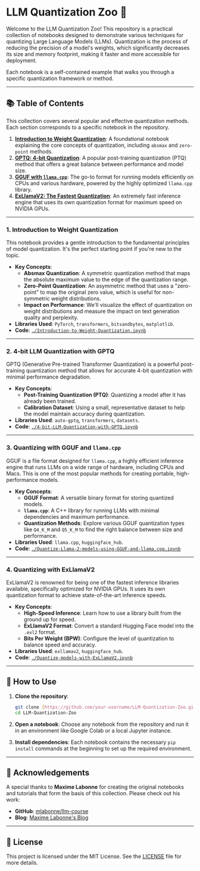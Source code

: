 # LLM Quantization Zoo 🐘

Welcome to the LLM Quantization Zoo! This repository is a practical collection of notebooks designed to demonstrate various techniques for quantizing Large Language Models (LLMs). Quantization is the process of reducing the precision of a model's weights, which significantly decreases its size and memory footprint, making it faster and more accessible for deployment.

Each notebook is a self-contained example that walks you through a specific quantization framework or method.

---

## 📚 Table of Contents

This collection covers several popular and effective quantization methods. Each section corresponds to a specific notebook in the repository.

1.  [**Introduction to Weight Quantization**](./Introduction-to-Weight-Quantization.ipynb): A foundational notebook explaining the core concepts of quantization, including `absmax` and `zero-point` methods.
2.  [**GPTQ: 4-bit Quantization**](./4-bit-LLM-Quantization-with-GPTQ.ipynb): A popular post-training quantization (PTQ) method that offers a great balance between performance and model size.
3.  [**GGUF with `llama.cpp`**](./Quantize-Llama-2-models-using-GGUF-and-llama.cpp.ipynb): The go-to format for running models efficiently on CPUs and various hardware, powered by the highly optimized `llama.cpp` library.
4.  [**ExLlamaV2: The Fastest Quantization**](./Quantize-models-with-ExLlamaV2.ipynb): An extremely fast inference engine that uses its own quantization format for maximum speed on NVIDIA GPUs.

---

### **1. Introduction to Weight Quantization**

This notebook provides a gentle introduction to the fundamental principles of model quantization. It's the perfect starting point if you're new to the topic.

-   **Key Concepts**:
    -   **Absmax Quantization**: A symmetric quantization method that maps the absolute maximum value to the edge of the quantization range.
    -   **Zero-Point Quantization**: An asymmetric method that uses a "zero-point" to map the original zero value, which is useful for non-symmetric weight distributions.
    -   **Impact on Performance**: We'll visualize the effect of quantization on weight distributions and measure the impact on text generation quality and perplexity.
-   **Libraries Used**: `PyTorch`, `transformers`, `bitsandbytes`, `matplotlib`.
-   **Code**: [`./Introduction-to-Weight-Quantization.ipynb`](./Introduction-to-Weight-Quantization.ipynb)



---

### **2. 4-bit LLM Quantization with GPTQ**

GPTQ (Generative Pre-trained Transformer Quantization) is a powerful post-training quantization method that allows for accurate 4-bit quantization with minimal performance degradation.

-   **Key Concepts**:
    -   **Post-Training Quantization (PTQ)**: Quantizing a model after it has already been trained.
    -   **Calibration Dataset**: Using a small, representative dataset to help the model maintain accuracy during quantization.
-   **Libraries Used**: `auto-gptq`, `transformers`, `datasets`.
-   **Code**: [`./4-bit-LLM-Quantization-with-GPTQ.ipynb`](./4-bit-LLM-Quantization-with-GPTQ.ipynb)

---

### **3. Quantizing with GGUF and `llama.cpp`**

GGUF is a file format designed for `llama.cpp`, a highly efficient inference engine that runs LLMs on a wide range of hardware, including CPUs and Macs. This is one of the most popular methods for creating portable, high-performance models.

-   **Key Concepts**:
    -   **GGUF Format**: A versatile binary format for storing quantized models.
    -   **`llama.cpp`**: A C++ library for running LLMs with minimal dependencies and maximum performance.
    -   **Quantization Methods**: Explore various GGUF quantization types like `Q4_K_M` and `Q5_K_M` to find the right balance between size and performance.
-   **Libraries Used**: `llama.cpp`, `huggingface_hub`.
-   **Code**: [`./Quantize-Llama-2-models-using-GGUF-and-llama.cpp.ipynb`](./Quantize-Llama-2-models-using-GGUF-and-llama.cpp.ipynb)

---

### **4. Quantizing with ExLlamaV2**

ExLlamaV2 is renowned for being one of the fastest inference libraries available, specifically optimized for NVIDIA GPUs. It uses its own quantization format to achieve state-of-the-art inference speeds.

-   **Key Concepts**:
    -   **High-Speed Inference**: Learn how to use a library built from the ground up for speed.
    -   **ExLlamaV2 Format**: Convert a standard Hugging Face model into the `.exl2` format.
    -   **Bits Per Weight (BPW)**: Configure the level of quantization to balance speed and accuracy.
-   **Libraries Used**: `exllamav2`, `huggingface_hub`.
-   **Code**: [`./Quantize-models-with-ExLlamaV2.ipynb`](./Quantize-models-with-ExLlamaV2.ipynb)

---

## 🚀 How to Use

1.  **Clone the repository**:
    ```sh
    git clone [https://github.com/your-username/LLM-Quantization-Zoo.git](https://github.com/your-username/LLM-Quantization-Zoo.git)
    cd LLM-Quantization-Zoo
    ```

2.  **Open a notebook**:
    Choose any notebook from the repository and run it in an environment like Google Colab or a local Jupyter instance.

3.  **Install dependencies**:
    Each notebook contains the necessary `pip install` commands at the beginning to set up the required environment.

---

## 🙏 Acknowledgements

A special thanks to **Maxime Labonne** for creating the original notebooks and tutorials that form the basis of this collection. Please check out his work:

-   **GitHub**: [mlabonne/llm-course](https://github.com/mlabonne/llm-course)
-   **Blog**: [Maxime Labonne's Blog](https://mlabonne.github.io/blog/)

---

## 📜 License

This project is licensed under the MIT License. See the [LICENSE](LICENSE) file for more details.
